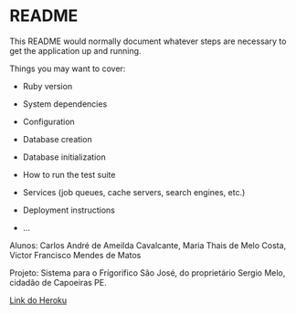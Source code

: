 # README

This README would normally document whatever steps are necessary to get the
application up and running.

Things you may want to cover:

* Ruby version

* System dependencies

* Configuration

* Database creation

* Database initialization

* How to run the test suite

* Services (job queues, cache servers, search engines, etc.)

* Deployment instructions

* ...

Alunos: Carlos André de Ameilda Cavalcante, Maria Thais de Melo Costa, Victor Francisco Mendes de Matos
        
Projeto: Sistema para o Frígorifico São José, do proprietário Sergio Melo, cidadão de Capoeiras PE.

[Link do Heroku](https://fierce-taiga-25653.herokuapp.com/)         